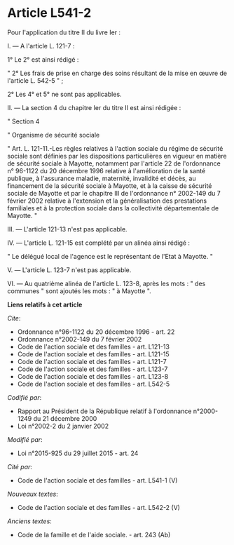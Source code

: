 # Article L541-2

Pour l'application du titre II du livre Ier : 

I. ― A l'article L. 121-7 : 

1° Le 2° est ainsi rédigé : 

" 2° Les frais de prise en charge des soins résultant de la mise en œuvre de l'article L. 542-5 " ; 

2° Les 4° et 5° ne sont pas applicables. 

II. ― La section 4 du chapitre Ier du titre II est ainsi rédigée : 

" Section 4 

" Organisme de sécurité sociale 

" Art. L. 121-11.-Les règles relatives à l'action sociale du régime de sécurité sociale sont définies par les dispositions
particulières en vigueur en matière de sécurité sociale à Mayotte, notamment par l'article 22 de l'ordonnance n° 96-1122 du
20 décembre 1996 relative à l'amélioration de la santé publique, à l'assurance maladie, maternité, invalidité et décès, au
financement de la sécurité sociale à Mayotte, et à la caisse de sécurité sociale de Mayotte et par le chapitre III de
l'ordonnance n° 2002-149 du 7 février 2002 relative à l'extension et la généralisation des prestations familiales et à la
protection sociale dans la collectivité départementale de Mayotte. " 

III. ― L'article 121-13 n'est pas applicable. 

IV. ― L'article L. 121-15 est complété par un alinéa ainsi rédigé : 

" Le délégué local de l'agence est le représentant de l'Etat à Mayotte. " 

V. ― L'article L. 123-7 n'est pas applicable. 

VI. ― Au quatrième alinéa de l'article L. 123-8, après les mots : " des communes " sont ajoutés les mots : " à Mayotte ".

**Liens relatifs à cet article**

_Cite_:

  - Ordonnance n°96-1122 du 20 décembre 1996 - art. 22
  - Ordonnance n°2002-149 du 7 février 2002
  - Code de l'action sociale et des familles - art. L121-13
  - Code de l'action sociale et des familles - art. L121-15
  - Code de l'action sociale et des familles - art. L121-7
  - Code de l'action sociale et des familles - art. L123-7
  - Code de l'action sociale et des familles - art. L123-8
  - Code de l'action sociale et des familles - art. L542-5

_Codifié par_:

  - Rapport au Président de la République relatif à l'ordonnance n°2000-1249 du 21 décembre 2000
  - Loi n°2002-2 du 2 janvier 2002

_Modifié par_:

  - Loi n°2015-925 du 29 juillet 2015 - art. 24

_Cité par_:

  - Code de l'action sociale et des familles - art. L541-1 (V)

_Nouveaux textes_:

  - Code de l'action sociale et des familles - art. L542-2 (V)

_Anciens textes_:

  - Code de la famille et de l'aide sociale. - art. 243 (Ab)
